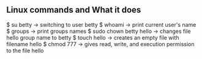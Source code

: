 ## Linux commands and What it does
$ su betty -> switching to user betty
$ whoami -> print current user's name
$ groups -> print groups names
$ sudo chown betty hello -> changes file hello group name to betty
$ touch hello -> creates an empty file with filename hello
$ chmod 777 -> gives read, write, and execution permission to the file hello

